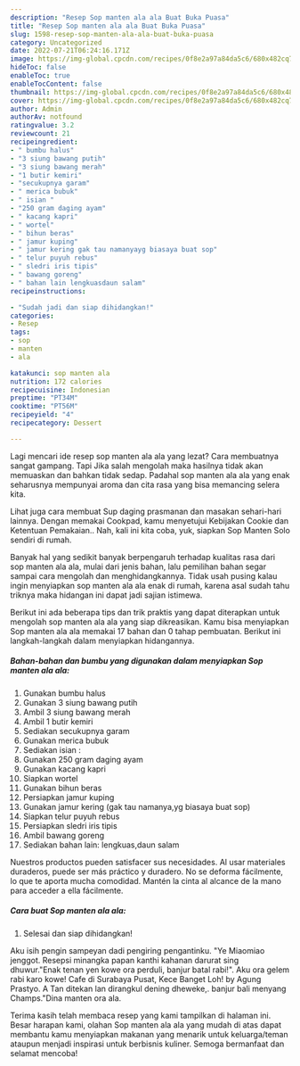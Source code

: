```yaml
---
description: "Resep Sop manten ala ala Buat Buka Puasa"
title: "Resep Sop manten ala ala Buat Buka Puasa"
slug: 1598-resep-sop-manten-ala-ala-buat-buka-puasa
category: Uncategorized
date: 2022-07-21T06:24:16.171Z
image: https://img-global.cpcdn.com/recipes/0f8e2a97a84da5c6/680x482cq70/sop-manten-ala-ala-foto-resep-utama.jpg
hideToc: false
enableToc: true
enableTocContent: false
thumbnail: https://img-global.cpcdn.com/recipes/0f8e2a97a84da5c6/680x482cq70/sop-manten-ala-ala-foto-resep-utama.jpg
cover: https://img-global.cpcdn.com/recipes/0f8e2a97a84da5c6/680x482cq70/sop-manten-ala-ala-foto-resep-utama.jpg
author: Admin
authorAv: notfound
ratingvalue: 3.2
reviewcount: 21
recipeingredient:
- " bumbu halus"
- "3 siung bawang putih"
- "3 siung bawang merah"
- "1 butir kemiri"
- "secukupnya garam"
- " merica bubuk"
- " isian "
- "250 gram daging ayam"
- " kacang kapri"
- " wortel"
- " bihun beras"
- " jamur kuping"
- " jamur kering gak tau namanyayg biasaya buat sop"
- " telur puyuh rebus"
- " sledri iris tipis"
- " bawang goreng"
- " bahan lain lengkuasdaun salam"
recipeinstructions:

- "Sudah jadi dan siap dihidangkan!"
categories:
- Resep
tags:
- sop
- manten
- ala

katakunci: sop manten ala 
nutrition: 172 calories
recipecuisine: Indonesian
preptime: "PT34M"
cooktime: "PT56M"
recipeyield: "4"
recipecategory: Dessert

---
```



Lagi mencari ide resep sop manten ala ala yang lezat? Cara membuatnya sangat gampang. Tapi Jika salah mengolah maka hasilnya tidak akan memuaskan dan bahkan tidak sedap. Padahal sop manten ala ala yang enak seharusnya mempunyai aroma dan cita rasa yang bisa memancing selera kita.


Lihat juga cara membuat Sup daging prasmanan dan masakan sehari-hari lainnya. Dengan memakai Cookpad, kamu menyetujui Kebijakan Cookie dan Ketentuan Pemakaian.. Nah, kali ini kita coba, yuk, siapkan Sop Manten Solo sendiri di rumah.

Banyak hal yang sedikit banyak berpengaruh terhadap kualitas rasa dari sop manten ala ala, mulai dari jenis bahan, lalu pemilihan bahan segar sampai cara mengolah dan menghidangkannya. Tidak usah pusing kalau ingin menyiapkan sop manten ala ala enak di rumah, karena asal sudah tahu triknya maka hidangan ini dapat jadi sajian istimewa.


Berikut ini ada beberapa tips dan trik praktis yang dapat diterapkan untuk mengolah sop manten ala ala yang siap dikreasikan. Kamu bisa menyiapkan Sop manten ala ala memakai 17 bahan dan 0 tahap pembuatan. Berikut ini langkah-langkah dalam menyiapkan hidangannya.

<!--inarticleads1-->

##### Bahan-bahan dan bumbu yang digunakan dalam menyiapkan Sop manten ala ala:

1. Gunakan  bumbu halus
1. Gunakan 3 siung bawang putih
1. Ambil 3 siung bawang merah
1. Ambil 1 butir kemiri
1. Sediakan secukupnya garam
1. Gunakan  merica bubuk
1. Sediakan  isian :
1. Gunakan 250 gram daging ayam
1. Gunakan  kacang kapri
1. Siapkan  wortel
1. Gunakan  bihun beras
1. Persiapkan  jamur kuping
1. Gunakan  jamur kering (gak tau namanya,yg biasaya buat sop)
1. Siapkan  telur puyuh rebus
1. Persiapkan  sledri iris tipis
1. Ambil  bawang goreng
1. Sediakan  bahan lain: lengkuas,daun salam


Nuestros productos pueden satisfacer sus necesidades. Al usar materiales duraderos, puede ser más práctico y duradero. No se deforma fácilmente, lo que te aporta mucha comodidad. Mantén la cinta al alcance de la mano para acceder a ella fácilmente. 

<!--inarticleads2-->

##### Cara buat Sop manten ala ala:


1. Selesai dan siap dihidangkan!

Aku isih pengin sampeyan dadi pengiring pengantinku. &#34;Ye Miaomiao jenggot. Resepsi minangka papan kanthi kahanan darurat sing dhuwur.&#34;Enak tenan yen kowe ora perduli, banjur batal rabi!&#34;. Aku ora gelem rabi karo kowe! Cafe di Surabaya Pusat, Kece Banget Loh! by Agung Prastyo. A Tan ditekan lan dirangkul dening dheweke,. banjur bali menyang Champs.&#34;Dina manten ora ala. 

Terima kasih telah membaca resep yang kami tampilkan di halaman ini. Besar harapan kami, olahan Sop manten ala ala yang mudah di atas dapat membantu kamu menyiapkan makanan yang menarik untuk keluarga/teman ataupun menjadi inspirasi untuk berbisnis kuliner. Semoga bermanfaat dan selamat mencoba!
